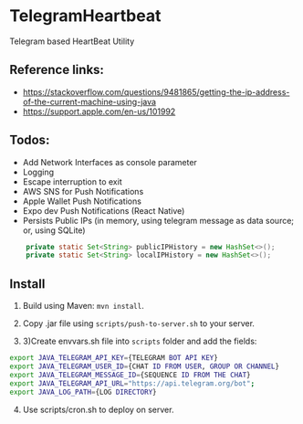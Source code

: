 # TelegramHeartbeat
Telegram based HeartBeat Utility


## Reference links:
- https://stackoverflow.com/questions/9481865/getting-the-ip-address-of-the-current-machine-using-java
- https://support.apple.com/en-us/101992

## Todos:
- Add Network Interfaces as console parameter
- Logging
- Escape interruption to exit
- AWS SNS for Push Notifications
- Apple Wallet Push Notifications
- Expo dev Push Notifications (React Native)
- Persists Public IPs (in memory, using telegram message as data source; or, using SQLite)
```java
    private static Set<String> publicIPHistory = new HashSet<>();
    private static Set<String> localIPHistory = new HashSet<>();
```


## Install
1) Build using Maven: `mvn install`.
2) Copy .jar file using `scripts/push-to-server.sh` to your server.

3) 3)Create envvars.sh file into `scripts` folder and add the fields:
```bash
export JAVA_TELEGRAM_API_KEY={TELEGRAM BOT API KEY}
export JAVA_TELEGRAM_USER_ID={CHAT ID FROM USER, GROUP OR CHANNEL}
export JAVA_TELEGRAM_MESSAGE_ID={SEQUENCE ID FROM THE CHAT}
export JAVA_TELEGRAM_API_URL="https://api.telegram.org/bot";
export JAVA_LOG_PATH={LOG DIRECTORY}
```

4) Use scripts/cron.sh to deploy on server.
